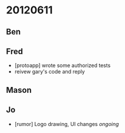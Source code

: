 # 20120611

## Ben



## Fred
- [protoapp] wrote some authorized tests
- reivew gary's code and reply



## Mason



## Jo
- [rumor] Logo drawing, UI changes *ongoing*